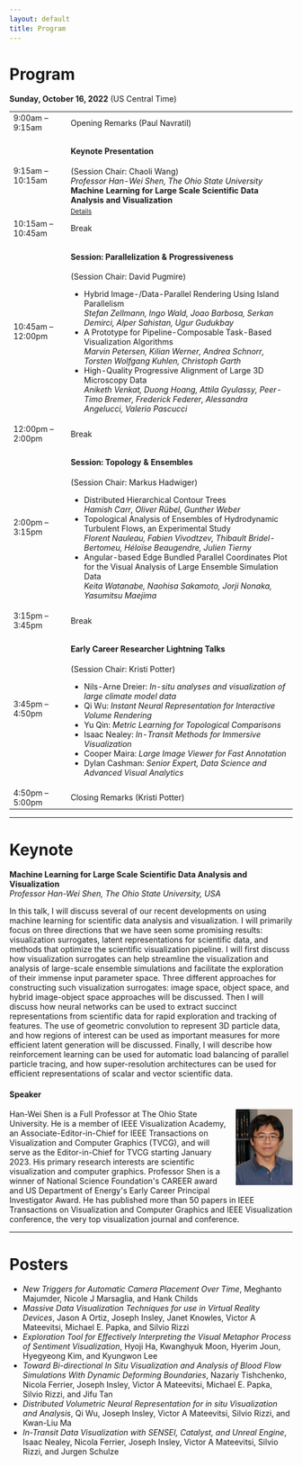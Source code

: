 ```yaml
---
layout: default
title: Program
---
```


# Program



**Sunday, October 16, 2022**
(US Central Time)

<table class="program">
  <tr>
    <td>9:00am &ndash; 9:15am</td>
    <td>
      Opening Remarks (Paul Navratil)<br/>
    </td>
  </tr>
  <tr>
    <td>9:15am &ndash; 10:15am</td>
    <td>
      <h4>Keynote Presentation
      </h4>
      (Session Chair: Chaoli Wang)<br/>
      <i>Professor Han-Wei Shen, The Ohio State University</i>
      <br><b>Machine Learning for Large Scale Scientific Data Analysis and Visualization</b><br/>
      <a style="font-size: smaller; display: block; margin-top: .5em;" href="#keynote">Details</a>
    </td>
  </tr>
  <tr>
    <td>10:15am &ndash; 10:45am</td>
    <td>Break</td>
  </tr>
  <tr>
    <td>10:45am &ndash; 12:00pm</td>
    <td>
      <h4>Session: Parallelization & Progressiveness
     </h4>
      (Session Chair: David Pugmire)
      <ul>
        <li>
          Hybrid Image-/Data-Parallel Rendering Using Island Parallelism
          <br><i>Stefan Zellmann, Ingo Wald, Joao Barbosa, Serkan Demirci, Alper Sahistan, Ugur Gudukbay</i>
        </li>
        <li>
          A Prototype for Pipeline-Composable Task-Based Visualization Algorithms
          <br><i>Marvin Petersen, Kilian Werner, Andrea Schnorr, Torsten Wolfgang Kuhlen, Christoph Garth
          </i>
        </li>
        <li>
          High-Quality Progressive Alignment of Large 3D Microscopy Data
          <br><i> Aniketh Venkat,  Duong Hoang, Attila Gyulassy, Peer-Timo Bremer, Frederick Federer, Alessandra Angelucci, Valerio Pascucci </i>
        </li>
      </ul>
    </td>
  </tr>
  <tr>
    <td>12:00pm &ndash; 2:00pm</td>
    <td>Break</td>
  </tr>
  <tr>
    <td>2:00pm &ndash; 3:15pm</td>
    <td>
      <h4>Session: Topology & Ensembles
     </h4>
      (Session Chair: Markus Hadwiger)
      <ul>
        <li>
          Distributed Hierarchical Contour Trees
          <br><i>Hamish Carr, Oliver Rübel, Gunther Weber
</i>
        </li>
        <li>
          Topological Analysis of Ensembles of Hydrodynamic Turbulent Flows, an Experimental Study
          <br>
          <i>Florent Nauleau, Fabien Vivodtzev, Thibault Bridel-Bertomeu, Héloïse Beaugendre, Julien Tierny
          </i>
        </li>
        <li>
          Angular-based Edge Bundled Parallel Coordinates Plot for the Visual Analysis of Large Ensemble Simulation Data
          <br><i>Keita Watanabe, Naohisa Sakamoto, Jorji Nonaka, Yasumitsu Maejima</i>
        </li>
      </ul>
    </td>
  </tr>
  <tr>
    <td>3:15pm &ndash; 3:45pm</td>
    <td>Break</td>
  </tr>
  <tr>
    <td>3:45pm &ndash; 4:50pm</td>
    <td>
      <h4>Early Career Researcher Lightning Talks</h4>
      (Session Chair: Kristi Potter)
      <ul>
        <li> Nils-Arne Dreier: <i>In-situ analyses and visualization of large climate model data</i> </li>
        <li> Qi Wu: <i>Instant Neural Representation for Interactive Volume Rendering</i><br></li>
        <li> Yu Qin: <i>Metric Learning for Topological Comparisons</i><br></li>
        <li> Isaac Nealey: <i>In-Transit Methods for Immersive Visualization</i><br></li>
        <li> Cooper Maira: <i>Large Image Viewer for Fast Annotation</i><br></li>
        <li> Dylan Cashman: <i>Senior Expert, Data Science and Advanced Visual Analytics</i></li>
        </ul>
    </td>
  </tr>
  <tr>
    <td>4:50pm &ndash; 5:00pm</td>
    <td>
      Closing Remarks (Kristi Potter)
    </td>
  </tr>
</table>

---

# Keynote

**Machine Learning for Large Scale Scientific Data Analysis and Visualization**<br/>
_Professor Han-Wei Shen, The Ohio State University, USA_

In this talk, I will discuss several of our recent developments on using machine learning for scientific data analysis and visualization. I will primarily focus on three directions that we have seen some promising results: visualization surrogates, latent representations for scientific data, and methods that optimize the scientific visualization pipeline. I will first discuss how visualization surrogates can help streamline the visualization and analysis of large-scale ensemble simulations and facilitate the exploration of their immense input parameter space. Three different approaches for constructing such visualization surrogates: image space, object space, and hybrid image-object space approaches will be discussed. Then I will discuss how neural networks can be used to extract succinct representations from scientific data for rapid exploration and tracking of features. The use of geometric convolution to represent 3D particle data, and how regions of interest can be used as important measures for more efficient latent generation
will be discussed. Finally, I will describe how reinforcement learning can be used for automatic load balancing of parallel particle tracing, and how super-resolution architectures can be used for efficient representations of scalar and vector scientific data. 

#### Speaker

<img style="padding: 0; margin: 0 0 1em 1em; float: right; width: 20%" src="assets/hanwei.jpg" />
Han-Wei Shen is a Full Professor at The Ohio State University. He is a member of IEEE Visualization Academy, an Associate-Editor-in-Chief for IEEE Transactions on Visualization and Computer Graphics (TVCG), and will serve as the Editor-in-Chief for TVCG starting January 2023. His primary research interests are scientific visualization and computer graphics. Professor Shen is a winner of National Science Foundation's CAREER award and US Department of Energy's Early Career Principal Investigator Award. He has published more than 50 papers in IEEE Transactions on Visualization and Computer Graphics and IEEE Visualization conference, the very top visualization journal and conference. 
<br>

---

# Posters
- *New Triggers for Automatic Camera Placement Over Time*, Meghanto Majumder, Nicole J Marsaglia, and Hank Childs 
- *Massive Data Visualization Techniques for use in Virtual Reality Devices*, Jason A Ortiz, Joseph Insley, Janet Knowles, Victor A Mateevitsi, Michael E. Papka, and Silvio Rizzi
- *Exploration Tool for Effectively Interpreting the Visual Metaphor Process of Sentiment Visualization*, Hyoji Ha, Kwanghyuk Moon, Hyerim Joun, 
Hyegyeong Kim, and Kyungwon Lee 
- *Toward Bi-directional In Situ Visualization and Analysis of Blood Flow Simulations With Dynamic Deforming Boundaries*, Nazariy Tishchenko, Nicola Ferrier, Joseph Insley, Victor A Mateevitsi, Michael E. Papka, Silvio Rizzi, and Jifu Tan
- *Distributed Volumetric Neural Representation for in situ Visualization and Analysis*, Qi Wu, Joseph Insley, Victor A Mateevitsi, Silvio Rizzi, and Kwan-Liu Ma 
- *In-Transit Data Visualization with SENSEI, Catalyst, and Unreal Engine*, Isaac Nealey, Nicola Ferrier, Joseph Insley, Victor A Mateevitsi, Silvio Rizzi, and Jurgen Schulze
 


